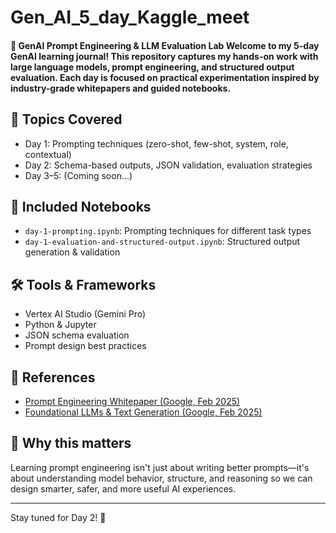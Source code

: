 # Gen_AI_5_day_Kaggle_meet
#### 🔬 GenAI Prompt Engineering &amp; LLM Evaluation Lab  Welcome to my 5-day GenAI learning journal! This repository captures my hands-on work with large language models, prompt engineering, and structured output evaluation. Each day is focused on practical experimentation inspired by industry-grade whitepapers and guided notebooks.


## 🧠 Topics Covered
- Day 1: Prompting techniques (zero-shot, few-shot, system, role, contextual)
- Day 2: Schema-based outputs, JSON validation, evaluation strategies
- Day 3–5: (Coming soon...)

## 📂 Included Notebooks
- `day-1-prompting.ipynb`: Prompting techniques for different task types
- `day-1-evaluation-and-structured-output.ipynb`: Structured output generation & validation

## 🛠️ Tools & Frameworks
- Vertex AI Studio (Gemini Pro)
- Python & Jupyter
- JSON schema evaluation
- Prompt design best practices

## 📘 References
- [Prompt Engineering Whitepaper (Google, Feb 2025)](link-to-pdf)
- [Foundational LLMs & Text Generation (Google, Feb 2025)](link-to-pdf)

## 🌟 Why this matters
Learning prompt engineering isn't just about writing better prompts—it's about understanding model behavior, structure, and reasoning so we can design smarter, safer, and more useful AI experiences.

---

Stay tuned for Day 2! 🚀  
